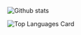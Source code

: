 ![Github stats](https://github-readme-stats.vercel.app/api?username=gabrielhicks&theme=vue&show_icons=true&count_private=false)

![Top Languages Card](https://github-readme-stats.vercel.app/api/top-langs/?username=gabrielhicks&layout=compact)
